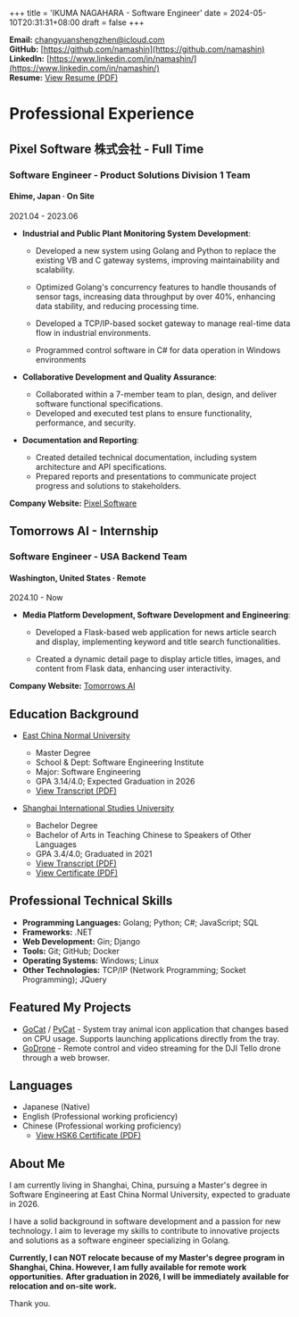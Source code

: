 +++
title = 'IKUMA NAGAHARA - Software Engineer'
date = 2024-05-10T20:31:31+08:00
draft = false
+++

**Email:** [changyuanshengzhen@icloud.com](mailto:changyuanshengzhen@icloud.com)  
**GitHub:** [https://github.com/namashin](https://github.com/namashin)  
**LinkedIn:** [https://www.linkedin.com/in/namashin/](https://www.linkedin.com/in/namashin/)  
**Resume:** [View Resume (PDF)](/materials/NagaharaIkuma_Resume.pdf)

# Professional Experience

## Pixel Software 株式会社 - Full Time
### Software Engineer - Product Solutions Division 1 Team
#### Ehime, Japan · On Site

2021.04 - 2023.06

- **Industrial and Public Plant Monitoring System Development**:
  - Developed a new system using Golang and Python to replace the existing VB and C gateway
    systems, improving maintainability and scalability.

  - Optimized Golang's concurrency features to handle thousands of sensor tags, increasing data
    throughput by over 40%, enhancing data stability, and reducing processing time.
  
  - Developed a TCP/IP-based socket gateway to manage real-time data flow in industrial
    environments.
  
  - Programmed control software in C# for data operation in Windows environments

- **Collaborative Development and Quality Assurance**:
  - Collaborated within a 7-member team to plan, design, and deliver software functional specifications.
  - Developed and executed test plans to ensure functionality, performance, and security.

- **Documentation and Reporting**:
  - Created detailed technical documentation, including system architecture and API specifications.
  - Prepared reports and presentations to communicate project progress and solutions to stakeholders.

**Company Website:** [Pixel Software](https://www.pixelsoft.co.jp/pc/index.html)

## Tomorrows AI - Internship
### Software Engineer - USA Backend Team
#### Washington, United States · Remote

2024.10 - Now

- **Media Platform Development, Software Development and Engineering**:

  - Developed a Flask-based web application for news article search and display, implementing keyword and title search functionalities.

  - Created a dynamic detail page to display article titles, images, and content from Flask data, enhancing user interactivity.

**Company Website:** [Tomorrows AI](https://www.tomorrowsai.org/)

## Education Background

- [East China Normal University](https://www.ecnu.edu.cn/)  
  - Master Degree
  - School & Dept: Software Engineering Institute
  - Major: Software Engineering
  - GPA 3.14/4.0; Expected Graduation in 2026
  - [View Transcript (PDF)](/materials/transcript-master-en.pdf)

- [Shanghai International Studies University](https://www.shisu.edu.cn/)  
  - Bachelor Degree
  - Bachelor of Arts in Teaching Chinese to Speakers of Other Languages
  - GPA 3.4/4.0; Graduated in 2021
  - [View Transcript (PDF)](/materials/transcript-bachelor-en.pdf)
  - [View Certificate (PDF)](/materials/certificate-bachelor.pdf)

## Professional Technical Skills

- **Programming Languages:** Golang; Python; C#; JavaScript; SQL
- **Frameworks:** .NET
- **Web Development:** Gin; Django
- **Tools:** Git; GitHub; Docker
- **Operating Systems:** Windows; Linux
- **Other Technologies:** TCP/IP (Network Programming; Socket Programming); JQuery 

## Featured My Projects

- [GoCat](https://github.com/namashin/GoCat) / [PyCat](https://github.com/namashin/PyCat) - System tray animal icon application that changes based on CPU usage. Supports launching applications directly from the tray.
- [GoDrone](https://github.com/namashin/GoDrone) - Remote control and video streaming for the DJI Tello drone through a web browser.

## Languages

- Japanese (Native)
- English (Professional working proficiency)
- Chinese (Professional working proficiency)  
  - [View HSK6 Certificate (PDF)](/materials/hsk6_certificate.pdf)

## About Me

I am currently living in Shanghai, China, pursuing a Master's degree in Software Engineering at East China Normal University, expected to graduate in 2026.

I have a solid background in software development and a passion for new technology. I aim to leverage my skills to contribute to innovative projects and solutions as a software engineer specializing in Golang.

**Currently, I can NOT relocate because of my Master's degree program in Shanghai, China. However, I am fully available for remote work opportunities.**
**After graduation in 2026, I will be immediately available for relocation and on-site work.**

Thank you.

